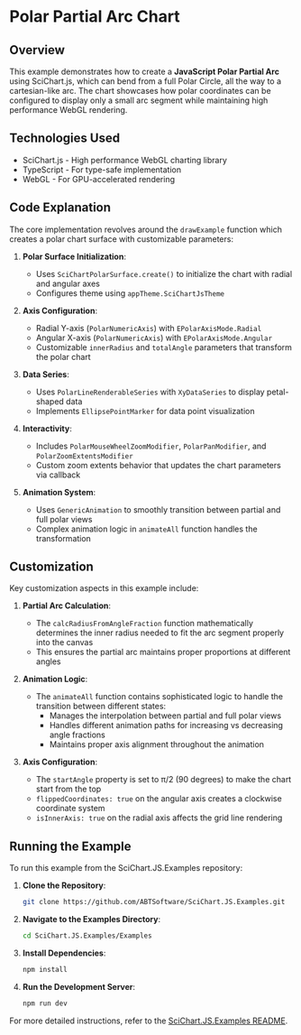 # Polar Partial Arc Chart

## Overview

This example demonstrates how to create a **JavaScript Polar Partial Arc** using SciChart.js, which can bend from a full Polar Circle, all the way to a cartesian-like arc. The chart showcases how polar coordinates can be configured to display only a small arc segment while maintaining high performance WebGL rendering.

## Technologies Used

-   SciChart.js - High performance WebGL charting library
-   TypeScript - For type-safe implementation
-   WebGL - For GPU-accelerated rendering

## Code Explanation

The core implementation revolves around the `drawExample` function which creates a polar chart surface with customizable parameters:

1. **Polar Surface Initialization**:

    - Uses `SciChartPolarSurface.create()` to initialize the chart with radial and angular axes
    - Configures theme using `appTheme.SciChartJsTheme`

2. **Axis Configuration**:

    - Radial Y-axis (`PolarNumericAxis`) with `EPolarAxisMode.Radial`
    - Angular X-axis (`PolarNumericAxis`) with `EPolarAxisMode.Angular`
    - Customizable `innerRadius` and `totalAngle` parameters that transform the polar chart

3. **Data Series**:

    - Uses `PolarLineRenderableSeries` with `XyDataSeries` to display petal-shaped data
    - Implements `EllipsePointMarker` for data point visualization

4. **Interactivity**:

    - Includes `PolarMouseWheelZoomModifier`, `PolarPanModifier`, and `PolarZoomExtentsModifier`
    - Custom zoom extents behavior that updates the chart parameters via callback

5. **Animation System**:
    - Uses `GenericAnimation` to smoothly transition between partial and full polar views
    - Complex animation logic in `animateAll` function handles the transformation

## Customization

Key customization aspects in this example include:

1. **Partial Arc Calculation**:

    - The `calcRadiusFromAngleFraction` function mathematically determines the inner radius needed to fit the arc segment properly into the canvas
    - This ensures the partial arc maintains proper proportions at different angles

2. **Animation Logic**:

    - The `animateAll` function contains sophisticated logic to handle the transition between different states:
        - Manages the interpolation between partial and full polar views
        - Handles different animation paths for increasing vs decreasing angle fractions
        - Maintains proper axis alignment throughout the animation

3. **Axis Configuration**:
    - The `startAngle` property is set to π/2 (90 degrees) to make the chart start from the top
    - `flippedCoordinates: true` on the angular axis creates a clockwise coordinate system
    - `isInnerAxis: true` on the radial axis affects the grid line rendering

## Running the Example

To run this example from the SciChart.JS.Examples repository:

1. **Clone the Repository**:

    ```bash
    git clone https://github.com/ABTSoftware/SciChart.JS.Examples.git
    ```

2. **Navigate to the Examples Directory**:

    ```bash
    cd SciChart.JS.Examples/Examples
    ```

3. **Install Dependencies**:

    ```bash
    npm install
    ```

4. **Run the Development Server**:
    ```bash
    npm run dev
    ```

For more detailed instructions, refer to the [SciChart.JS.Examples README](https://github.com/ABTSoftware/SciChart.JS.Examples/blob/master/README.md).
